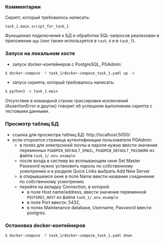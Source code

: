 ### Комментарии
Скрипт, который требовалось написать:

`task_1.main.script_for_task_1`

Функционал подключения к БД и обработки SQL-запросов реализован в приложении `app` 
(оно также используется в `task_4` и в `task_7`).
### Запуск на локальном хосте
- запуск docker-контейнеров с PostgreSQL, PGAdmin:
```bash
$ docker-compose -f task_1/docker-compose_task_1.yaml up -d
```
- запуск скрипта, который требовалось написать:
```bash
$ python3 -m task_1.main
```
Отсутствие в командной строке трассировки исключений (AssertionError и других)
говорит об успешном выполнении скрипта с тестовыми данными.
### Просмотр таблиц БД

- ссылка для просмотра таблиц БД: http://localhost:5050/
- если откроется страница аутентификации пользователя PGAdmin:
  - в полях для электронной почты и пароля нужно ввести значения переменных 
  ```PGADMIN_DEFAULT_EMAIL```, ```PGADMIN_DEFAULT_PASSWORD``` из файла ```task_1/.env.example```
  - после входа в систему во всплывающем окне Set Master Password нужно установить пароль по 
  собственному усмотрению и в разделе Quick Links выбрать Add New Server
  - в открывшемся окне в поле Name ввести название соединения по собственному усмотрению
  - перейти на вкладку Connection, в которой:
    - в поле Host name/address, ввести значение переменной ```POSTGRES_HOST``` из файла 
    ```task_1/.env.example```
    - в поле Port ввести: 5432,
    - в полях Maintenance database, Username, Password ввести: postgres.
### Остановка docker-контейнеров
```bash
$ docker-compose -f task_1/docker-compose_task_1.yaml down
```